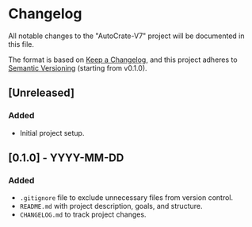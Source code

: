# Changelog

All notable changes to the "AutoCrate-V7" project will be documented in this file.

The format is based on [Keep a Changelog](https://keepachangelog.com/en/1.0.0/),
and this project adheres to [Semantic Versioning](https://semver.org/spec/v2.0.0.html) (starting from v0.1.0).

## [Unreleased]

### Added
- Initial project setup.

## [0.1.0] - YYYY-MM-DD 
### Added
- `.gitignore` file to exclude unnecessary files from version control.
- `README.md` with project description, goals, and structure.
- `CHANGELOG.md` to track project changes.